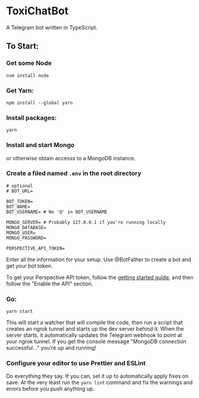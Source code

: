# ToxiChatBot

A Telegram bot written in TypeScript.

## To Start:

### Get some Node

```
nvm install node
```

### Get Yarn:

```
npm install --global yarn
```

### Install packages:

```
yarn
```

### Install and start Mongo

or otherwise obtain accesss to a MongoDB instance.

### Create a filed named `.env` in the root directory

```
# optional
# BOT_URL=

BOT_TOKEN=
BOT_NAME=
BOT_USERNAME= # No '@' in BOT_USERNAME

MONGO_SERVER= # Probably 127.0.0.1 if you're running locally
MONGO_DATABASE=
MONGO_USER=
MONGO_PASSWORD=

PERSPECTIVE_API_TOKEN=
```

Enter all the information for your setup. Use @BotFather to create a bot and get your bot token.

To get your Perspective API token, follow the [getting started guide](https://developers.perspectiveapi.com/s/docs-get-started), and then follow the "Enable the API" section.

### Go:

```
yarn start
```

This will start a watcher that will compile the code, then run a script that creates an ngrok tunnel and starts up the dev server behind it. When the server starts, it automatically updates the Telegram webhook to point at your ngrok tunnel. If you get the console message "MongoDB connection successful..." you're up and running!

### Configure your editor to use Prettier and ESLint

Do everything they say. If you can, set it up to automatically apply fixes on save. At the very least run the `yarn lint` command and fix the warnings and errors before you push anything up.
